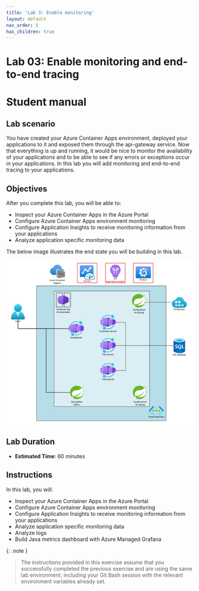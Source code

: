 ```yaml
---
title: 'Lab 3: Enable monitoring'
layout: default
nav_order: 5
has_children: true
---
```


# Lab 03: Enable monitoring and end-to-end tracing

# Student manual

## Lab scenario

You have created your Azure Container Apps environment, deployed your applications to it and exposed them through the api-gateway service. Now that everything is up and running, it would be nice to monitor the availability of your applications and to be able to see if any errors or exceptions occur in your applications. In this lab you will add monitoring and end-to-end tracing to your applications.

## Objectives

After you complete this lab, you will be able to:

- Inspect your Azure Container Apps in the Azure Portal
- Configure Azure Container Apps environment monitoring
- Configure Application Insights to receive monitoring information from your applications
- Analyze application specific monitoring data

The below image illustrates the end state you will be building in this lab.

![lab 3 overview](../../images/acalab3.png)

## Lab Duration

- **Estimated Time**: 60 minutes

## Instructions

In this lab, you will:

- Inspect your Azure Container Apps in the Azure Portal
- Configure Azure Container Apps environment monitoring
- Configure Application Insights to receive monitoring information from your applications
- Analyze application specific monitoring data
- Analyze logs
- Build Java metrics dashboard with Azure Managed Grafana

{: .note }
> The instructions provided in this exercise assume that you successfully completed the previous exercise and are using the same lab environment, including your Git Bash session with the relevant environment variables already set.

